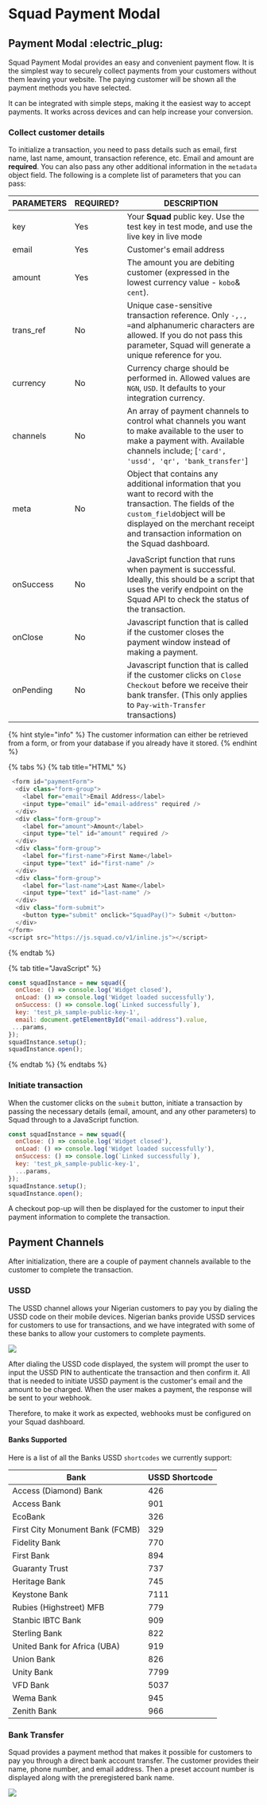 # Squad Payment Modal

## Payment Modal :electric\_plug:&#x20;

Squad Payment Modal provides an easy and convenient payment flow. It is the simplest way to securely collect payments from your customers without them leaving your website. The paying customer will be shown all the payment methods you have selected.

It can be integrated with simple steps, making it the easiest way to accept payments. It works across devices and can help increase your conversion.

### Collect customer details

To initialize a transaction, you need to pass details such as email, first name, last name, amount, transaction reference, etc. Email and amount are **required**. You can also pass any other additional information in the `metadata` object field. The following is a complete list of parameters that you can pass:

| PARAMETERS | REQUIRED? | DESCRIPTION                                                                                                                                                                                                                        |
| ---------- | --------- | ---------------------------------------------------------------------------------------------------------------------------------------------------------------------------------------------------------------------------------- |
| key        | Yes       | Your **Squad** public key. Use the test key in test mode, and use the live key in live mode                                                                                                                                        |
| email      | Yes       | Customer's email address                                                                                                                                                                                                           |
| amount     | Yes       | The amount you are debiting customer (expressed in the lowest currency value - `kobo`& `cent`).                                                                                                                                    |
| trans\_ref | No        | Unique case-sensitive transaction reference. Only `-,., =`and alphanumeric characters are allowed. If you do not pass this parameter, Squad will generate a unique reference for you.                                              |
| currency   | No        | Currency charge should be performed in. Allowed values are `NGN`, `USD`. It defaults to your integration currency.                                                                                                                 |
| channels   | No        | An array of payment channels to control what channels you want to make available to the user to make a payment with. Available channels include; \[`'card', 'ussd', 'qr', 'bank_transfer'`]                                        |
| meta       | No        | Object that contains any additional information that you want to record with the transaction. The fields of the `custom_field`object will be displayed on the merchant receipt and transaction information on the Squad dashboard. |
|            |           |                                                                                                                                                                                                                                    |
| onSuccess  | No        | JavaScript function that runs when payment is successful. Ideally, this should be a script that uses the verify endpoint on the Squad API to check the status of the transaction.                                                  |
| onClose    | No        | Javascript function that is called if the customer closes the payment window instead of making a payment.                                                                                                                          |
| onPending  | No        | Javascript function that is called if the customer clicks on `Close Checkout` before we receive their bank transfer. (This only applies to `Pay-with-Transfer` transactions)                                                       |

{% hint style="info" %}
The customer information can either be retrieved from a form, or from your database if you already have it stored.
{% endhint %}

{% tabs %}
{% tab title="HTML" %}
```typescript
 <form id="paymentForm">
  <div class="form-group">
    <label for="email">Email Address</label>
    <input type="email" id="email-address" required />
  </div>
  <div class="form-group">
    <label for="amount">Amount</label>
    <input type="tel" id="amount" required />
  </div>
  <div class="form-group">
    <label for="first-name">First Name</label>
    <input type="text" id="first-name" />
  </div>
  <div class="form-group">
    <label for="last-name">Last Name</label>
    <input type="text" id="last-name" />
  </div>
  <div class="form-submit">
    <button type="submit" onclick="SquadPay()"> Submit </button>
  </div>
</form>
<script src="https://js.squad.co/v1/inline.js"></script> 
```
{% endtab %}

{% tab title="JavaScript" %}
```javascript
const squadInstance = new squad({
  onClose: () => console.log('Widget closed'),
  onLoad: () => console.log('Widget loaded successfully'),
  onSuccess: () => console.log(`Linked successfully`),
  key: 'test_pk_sample-public-key-1',
  email: document.getElementById("email-address").value,
 ...params,
});
squadInstance.setup();
squadInstance.open();
```
{% endtab %}
{% endtabs %}

### Initiate transaction

When the customer clicks on the `submit` button, initiate a transaction by passing the necessary details (email, amount, and any other parameters) to Squad through to a JavaScript function.&#x20;

```javascript
const squadInstance = new squad({
  onClose: () => console.log('Widget closed'),
  onLoad: () => console.log('Widget loaded successfully'),
  onSuccess: () => console.log(`Linked successfully`),
  key: 'test_pk_sample-public-key-1',
  ...params,
});
squadInstance.setup();
squadInstance.open();
```

A checkout pop-up will then be displayed for the customer to input their payment information to complete the transaction.&#x20;

## Payment Channels

After initialization, there are a couple of payment channels available to the customer to complete the transaction.

### USSD

The USSD channel allows your Nigerian customers to pay you by dialing the USSD code on their mobile devices. Nigerian banks provide USSD services for customers to use for transactions, and we have integrated with some of these banks to allow your customers to complete payments.&#x20;

![](../.gitbook/assets/image.png)

After dialing the USSD code displayed, the system will prompt the user to input the USSD PIN to authenticate the transaction and then confirm it. All that is needed to initiate USSD payment is the customer's email and the amount to be charged. When the user makes a payment, the response will be sent to your webhook.&#x20;

Therefore, to make it work as expected, webhooks must be configured on your Squad dashboard.

#### Banks Supported

Here is a list of all the Banks USSD `shortcodes` we currently support:

| Bank                            | USSD Shortcode |
| ------------------------------- | -------------- |
| Access (Diamond) Bank           | 426            |
| Access Bank                     | 901            |
| EcoBank                         | 326            |
| First City Monument Bank (FCMB) | 329            |
| Fidelity Bank                   | 770            |
| First Bank                      | 894            |
| Guaranty Trust                  | 737            |
| Heritage Bank                   | 745            |
| Keystone Bank                   | 7111           |
| Rubies (Highstreet) MFB         | 779            |
| Stanbic IBTC Bank               | 909            |
| Sterling Bank                   | 822            |
| United Bank for Africa (UBA)    | 919            |
| Union Bank                      | 826            |
| Unity Bank                      | 7799           |
| VFD Bank                        | 5037           |
| Wema Bank                       | 945            |
| Zenith Bank                     | 966            |

### Bank Transfer

Squad provides a payment method that makes it possible for customers to pay you through a direct bank account transfer. The customer provides their name, phone number, and email address. Then a preset account number is displayed along with the preregistered bank name.&#x20;

![](<../.gitbook/assets/image (1).png>)

